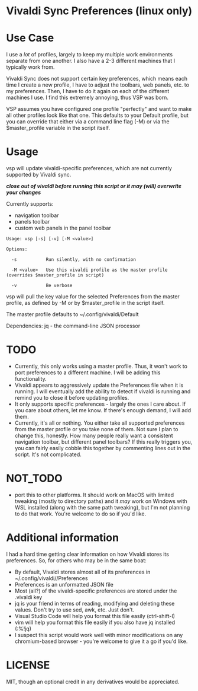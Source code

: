 # Vivaldi Sync Preferences (linux only)

# Use Case
I use a _lot_ of profiles, largely to keep my multiple work environments separate from one another.  I also have a 2-3 different machines that I typically work from.  

Vivaldi Sync does not support certain key preferences, which means each time I create a new profile, I have to adjust the toolbars, web panels, etc. to my preferences.
Then, I have to do it again on each of the different machines I use.  I find this extremely annoying, thus VSP was born.

VSP assumes you have configured one profile "perfectly" and want to make all other profiles look like that one.  This defaults to your Default profile, but you can 
override that either via a command line flag (-M) or via the $master_profile variable in the script itself.

# Usage

vsp will update vivaldi-specific preferences, which are not currently supported by Vivaldi sync.

***close out of vivaldi before running this script or it may (will) overwrite your changes***

Currently supports:

* navigation toolbar
* panels toolbar
* custom web panels in the panel toolbar

```
Usage: vsp [-s] [-v] [-M <value>]

Options:

  -s           Run silently, with no confirmation
  
  -M <value>   Use this vivaldi profile as the master profile (overrides $master_profile in script)
  
  -v           Be verbose
```
vsp will pull the key value for the selected Preferences from the master profile,
as defined by -M <path> or by $master_profile in the script itself.

The master profile defaults to ~/.config/vivaldi/Default

Dependencies: jq - the command-line JSON processor

# TODO
* Currently, this only works using a master profile.  Thus, it won't work to port preferences to a different machine.  I will be adding this functionality.
* Vivaldi appears to aggressively update the Preferences file when it is running.  I will eventually add the ability to detect if vivaldi is running and remind you to close it before updating profiles.
* It only supports specific preferences - largely the ones I care about.  If you care about others, let me know.  If there's enough demand, I will add them.
* Currently, it's all or nothing.  You either take all supported preferences from the master profile or you take none of them.  Not sure I plan to change this, honestly.  How many people really want a consistent navigation toolbar, but different panel toolbars?  If this really triggers you, you can fairly easily cobble this together by commenting lines out in the script.  It's not complicated.

# NOT_TODO
* port this to other platforms.  It should work on MacOS with limited tweaking (mostly to directory paths) and it *may* work on Windows with WSL installed (along with the same path tweaking), but I'm not planning to do that work.  You're welcome to do so if you'd like.

# Additional information
I had a hard time getting clear information on how Vivaldi stores its preferences.  So, for others who may be in the same boat:

* By default, Vivaldi stores almost all of its preferences in ~/.config/vivaldi/<profile dir>/Preferences
* Preferences is an unformatted JSON file
* Most (all?) of the vivaldi-specific preferences are stored under the .vivaldi key
* jq is your friend in terms of reading, modifying and deleting these values.  Don't try to use sed, awk, etc.  Just don't.
* Visual Studio Code will help you format this file easily (ctrl-shift-I)
* vim will help you format this file easily if you also have jq installed (:%!jq)
* I suspect this script would work well with minor modifications on any chromium-based browser - you're welcome to give it a go if you'd like.

# LICENSE
MIT, though an optional credit in any derivatives would be appreciated.

